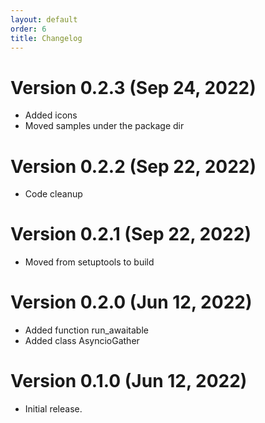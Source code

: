```yaml
---
layout: default
order: 6
title: Changelog
---
```

# Version 0.2.3 (Sep 24, 2022)

* Added icons
* Moved samples under the package dir

# Version 0.2.2 (Sep 22, 2022)

* Code cleanup

# Version 0.2.1 (Sep 22, 2022)

* Moved from setuptools to build

# Version 0.2.0 (Jun 12, 2022)

* Added function run_awaitable
* Added class AsyncioGather

# Version 0.1.0 (Jun 12, 2022)

* Initial release.
